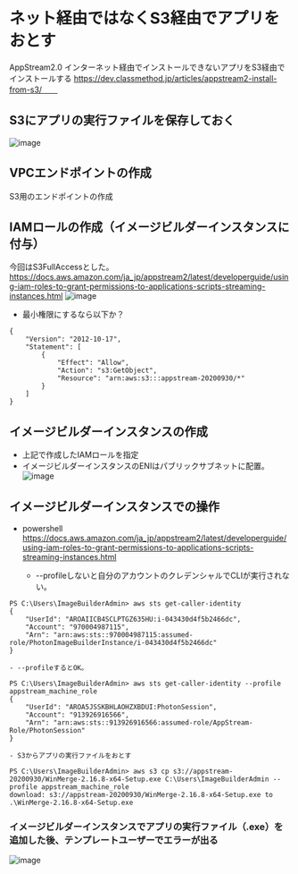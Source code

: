 # ネット経由ではなくS3経由でアプリをおとす
AppStream2.0 インターネット経由でインストールできないアプリをS3経由でインストールする
https://dev.classmethod.jp/articles/appstream2-install-from-s3/　　

## S3にアプリの実行ファイルを保存しておく
![image](https://user-images.githubusercontent.com/60077121/94649008-bbdaf500-032e-11eb-9d3f-5a4a8db0dbbb.png)

## VPCエンドポイントの作成
S3用のエンドポイントの作成  


## IAMロールの作成（イメージビルダーインスタンスに付与）
今回はS3FullAccessとした。  
https://docs.aws.amazon.com/ja_jp/appstream2/latest/developerguide/using-iam-roles-to-grant-permissions-to-applications-scripts-streaming-instances.html
![image](https://user-images.githubusercontent.com/60077121/94648873-6dc5f180-032e-11eb-8fcc-11e252e22f5b.png)

- 最小権限にするなら以下か？
```
{
    "Version": "2012-10-17",
    "Statement": [
        {
            "Effect": "Allow",
            "Action": "s3:GetObject",
            "Resource": "arn:aws:s3:::appstream-20200930/*"
        }
    ]
}
```

## イメージビルダーインスタンスの作成
- 上記で作成したIAMロールを指定
- イメージビルダーインスタンスのENIはパブリックサブネットに配置。
![image](https://user-images.githubusercontent.com/60077121/94655956-5c82e200-033a-11eb-92bf-cf6621718b54.png)


## イメージビルダーインスタンスでの操作
- powershell
https://docs.aws.amazon.com/ja_jp/appstream2/latest/developerguide/using-iam-roles-to-grant-permissions-to-applications-scripts-streaming-instances.html  

    - --profileしないと自分のアカウントのクレデンシャルでCLIが実行されない。
```
PS C:\Users\ImageBuilderAdmin> aws sts get-caller-identity
{
    "UserId": "AROAIICB4SCLPTGZ635HU:i-043430d4f5b2466dc",
    "Account": "970004987115",
    "Arn": "arn:aws:sts::970004987115:assumed-role/PhotonImageBuilderInstance/i-043430d4f5b2466dc"
}
```
    - --profileするとOK。
```
PS C:\Users\ImageBuilderAdmin> aws sts get-caller-identity --profile appstream_machine_role
{
    "UserId": "AROA5JSSKBHLAOHZXBDUI:PhotonSession",
    "Account": "913926916566",
    "Arn": "arn:aws:sts::913926916566:assumed-role/AppStream-Role/PhotonSession"
}
```
    - S3からアプリの実行ファイルをおとす
```
PS C:\Users\ImageBuilderAdmin> aws s3 cp s3://appstream-20200930/WinMerge-2.16.8-x64-Setup.exe C:\Users\ImageBuilderAdmin --profile appstream_machine_role
download: s3://appstream-20200930/WinMerge-2.16.8-x64-Setup.exe to .\WinMerge-2.16.8-x64-Setup.exe
```

### イメージビルダーインスタンスでアプリの実行ファイル（.exe）を追加した後、テンプレートユーザーでエラーが出る
![image](https://user-images.githubusercontent.com/60077121/94771236-c1e5da00-03f1-11eb-8684-6b9ffad32384.png)



